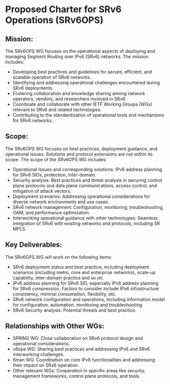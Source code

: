 # Proposed Charter for SRv6 Operations (SRv6OPS)

## Mission:
The SRv6OPS WG focuses on the operational aspects of deploying and managing Segment Routing over IPv6 (SRv6) networks. The mission includes:
* Developing best practices and guidelines for secure, efficient, and scalable operation of SRv6 networks.
* Identifying and addressing operational challenges encountered during SRv6 deployments.
* Fostering collaboration and knowledge sharing among network operators, vendors, and researchers involved in SRv6.
* Coordinate and collaborate with other IETF Working Groups (WGs) relevant to SRv6 and related technologies.
* Contributing to the standardization of operational tools and mechanisms for SRv6 networks.

## Scope:
The SRv6OPS WG focuses on best practices, deployment guidance, and operational issues. Solutions and protocol extensions are not within its scope. The scope of the SRv6OPS WG includes:
* Operational Issues and corresponding solutions: IPv6 address planning for SRv6 SIDs, protection, inter-domain.
* Security analysis: Best practices and threat analysis in securing control plane protocols and data plane communications, access control, and mitigation of attack vectors.
* Deployment scenarios: Addressing operational considerations for diverse network environments and use cases.
* SRv6 network management: Configuration, monitoring, troubleshooting, OAM, and performance optimization.
* Interworking operational guidance with other technologies: Seamless integration of SRv6 with existing networks and protocols, including SR MPLS.

## Key Deliverables:
The SRv6OPS WG will work on the following items:
* SRv6 deployment status and best practice, including deployment scenarios (including metro, core and enterprise networks), scale-up capability, inter-domain practice and so on. 
* IPv6 address planning for SRv6 SID, especially IPv6 address planning for SRv6 compression. Factors to consider include IPv6 infrastructure consistency, minimal consumption, flexibility, etc.
* SRv6 network configuration and operations, including information model for configuration, automation, monitoring and troubleshooting.
* SRv6 Security analysis: Potential threats and best practice.


## Relationships with Other WGs:
* SPRING WG: Close collaboration on SRv6 protocol design and operational considerations.
* v6ops WG: Sharing best practices and addressing IPv6 and SRv6 interworking challenges.
* 6man WG: Coordination on core IPv6 functionalities and addressing their impact on SRv6 operation.
* Other relevant WGs: Cooperation in specific areas like security, management frameworks, control plane protocols, and tools.
